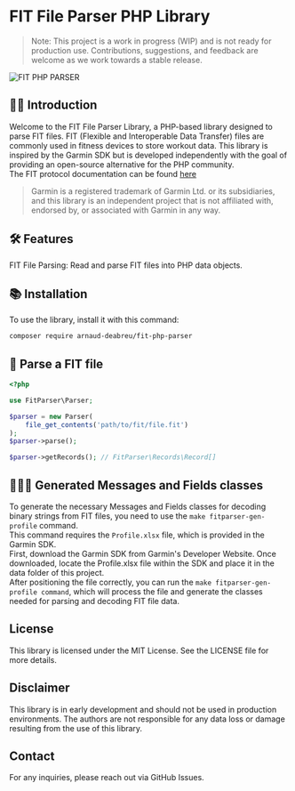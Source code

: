 # FIT File Parser PHP Library

> Note: This project is a work in progress (WIP) and is not ready for production use. Contributions, suggestions, and feedback are welcome as we work towards a stable release.

![FIT PHP PARSER](https://repository-images.githubusercontent.com/843801807/8db07dea-9607-4ca7-887f-711670f7c765)

## 👋🏻 Introduction
Welcome to the FIT File Parser Library, a PHP-based library designed to parse FIT files. FIT (Flexible and Interoperable Data Transfer) files are commonly used in fitness devices to store workout data. This library is inspired by the Garmin SDK but is developed independently with the goal of providing an open-source alternative for the PHP community.  
The FIT protocol documentation can be found [here](https://developer.garmin.com/fit/overview/)

> Garmin is a registered trademark of Garmin Ltd. or its subsidiaries, and this library is an independent project that is not affiliated with, endorsed by, or associated with Garmin in any way.

## 🛠️ Features
FIT File Parsing: Read and parse FIT files into PHP data objects.

## 📚 Installation
To use the library, install it with this command:

```bash
composer require arnaud-deabreu/fit-php-parser
```

## 📝 Parse a FIT file

```php
<?php

use FitParser\Parser;

$parser = new Parser(
    file_get_contents('path/to/fit/file.fit')
);
$parser->parse();

$parser->getRecords(); // FitParser\Records\Record[]
```

## 🧙🏻‍♂️ Generated Messages and Fields classes
To generate the necessary Messages and Fields classes for decoding binary strings from FIT files, you need to use the `make fitparser-gen-profile` command.  
This command requires the `Profile.xlsx` file, which is provided in the Garmin SDK.  
First, download the Garmin SDK from Garmin's Developer Website. Once downloaded, locate the Profile.xlsx file within the SDK and place it in the data folder of this project.  
After positioning the file correctly, you can run the `make fitparser-gen-profile command`, which will process the file and generate the classes needed for parsing and decoding FIT file data.

## License
This library is licensed under the MIT License. See the LICENSE file for more details.

## Disclaimer
This library is in early development and should not be used in production environments. The authors are not responsible for any data loss or damage resulting from the use of this library.

## Contact
For any inquiries, please reach out via GitHub Issues.